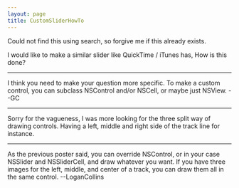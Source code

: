 ```yaml
---
layout: page
title: CustomSliderHowTo
---
```


Could not find this using search, so forgive me if this already exists.

I would like to make a similar slider like QuickTime / iTunes has, How is this done?

----

I think you need to make your question more specific. To make a custom control, you can subclass NSControl and/or NSCell, or maybe just NSView. --GC

----
Sorry for the vagueness, I was more looking for the three split way of drawing controls. Having a left, middle and right side of the track line for instance.

----

As the previous poster said, you can override NSControl, or in your case NSSlider and NSSliderCell, and draw whatever you want. If you have three images for the left, middle, and center of a track, you can draw them all in the same control. --LoganCollins

